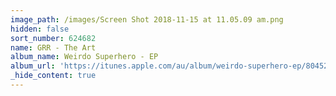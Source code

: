 ```yaml
---
image_path: /images/Screen Shot 2018-11-15 at 11.05.09 am.png
hidden: false
sort_number: 624682
name: GRR - The Art
album_name: Weirdo Superhero - EP
album_url: 'https://itunes.apple.com/au/album/weirdo-superhero-ep/804528413'
_hide_content: true
---
```


